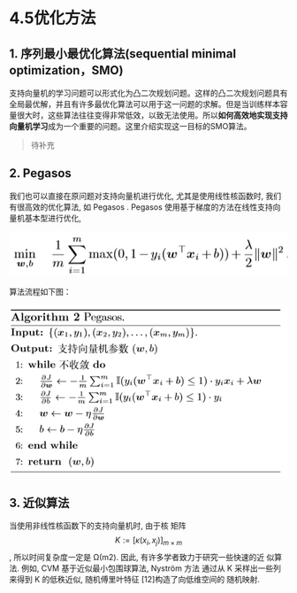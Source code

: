 # 4.5优化方法

## 1. 序列最小最优化算法(sequential minimal optimization，SMO)

支持向量机的学习问题可以形式化为凸二次规划问题。这样的凸二次规划问题具有全局最优解，并且有许多最优化算法可以用于这一问题的求解。但是当训练样本容量很大时，这些算法往往变得非常低效，以致无法使用。所以**如何高效地实现支持向量机学习**成为一个重要的问题。这里介绍实现这一目标的SMO算法。

> 待补充



## 2. Pegasos

我们也可以直接在原问题对支持向量机进行优化, 尤其是使用线性核函数时, 我们有很高效的优化算法, 如 Pegasos . Pegasos 使用基于梯度的方法在线性支持向量机基本型进行优化, 

![](./pngs/43.png)

算法流程如下图：

![](./pngs/42.png)

## 3. 近似算法

当使用非线性核函数下的支持向量机时, 由于核 矩阵 $$K := [κ(x_i,x_j)]_{m×m}$$, 所以时间复杂度一定是 Ω(m2). 因此, 有许多学者致力于研究一些快速的近 似算法. 例如, CVM 基于近似最小包围球算法, Nyström 方法 通过从 K 采样出一些列来得到 K 的低秩近似, 随机傅里叶特征 [12]构造了向低维空间的 随机映射. 

